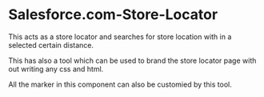 Salesforce.com-Store-Locator
============================


This acts as a store locator and searches for store location with in a selected certain distance.

This has also a tool which can be used to brand the store locator page with out writing any css and html.

All the marker in this component can also be customied by this tool.
